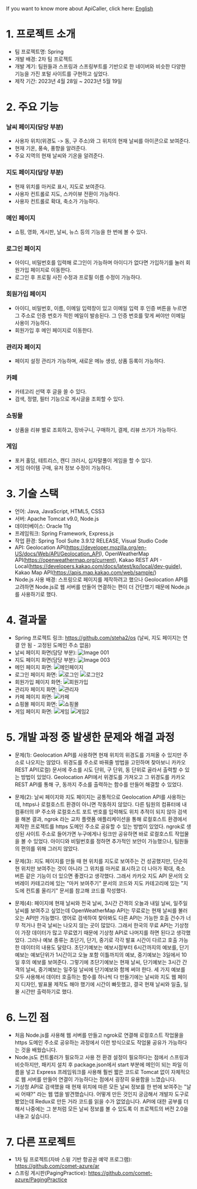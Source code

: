 If you want to know more about ApiCaller, click here: <a href="README-EN.md">English</a>

# 1. 프로젝트 소개
- 팀 프로젝트명: Spring
- 개발 배경: 2차 팀 프로젝트
- 개발 계기: 팀원들과 스프링과 스프링부트를 기반으로 한 네이버와 비슷한 다양한 기능을 가진 포털 사이트를 구현하고 싶었다.
- 제작 기간: 2023년 4월 28일 ~ 2023년 5월 19일

# 2. 주요 기능
### 날씨 페이지(담당 부분)
- 사용자 위치(위경도 -> 동, 구 주소)와 그 위치의 현재 날씨를 아이콘으로 보여준다.
- 현재 기온, 풍속, 풍향을 알려준다.
- 주요 지역의 현재 날씨와 기온을 알려준다.

### 지도 페이지(담당 부분)
- 현재 위치를 마커로 표시, 지도로 보여준다.
- 사용자 컨트롤로 지도, 스카이뷰 전환이 가능하다.
- 사용자 컨트롤로 확대, 축소가 가능하다.

### 메인 페이지
- 쇼핑, 영화, 게시판, 날씨, 뉴스 등의 기능을 한 번에 볼 수 있다.

### 로그인 페이지
- 아이디, 비밀번호를 입력해 로그인이 가능하며 아이디가 없다면 가입하기를 눌러 회원가입 페이지로 이동한다.
- 로그인 후 프로필 사진 수정과 프로필 이름 수정이 가능하다.

### 회원가입 페이지
- 아이디, 비밀번호, 이름, 이메일 입력창이 있고 이메일 입력 후 인증 버튼을 누르면 그 주소로 인증 번호가 적힌 메일이 발송된다. 그 인증 번호를 맞게 써야만 이메일 사용이 가능하다.
- 회원가입 후 메인 페이지로 이동한다.

### 관리자 페이지
- 페이지 설정 관리가 가능하며, 새로운 메뉴 생성, 상품 등록이 가능하다.

### 카페
- 카테고리 선택 후 글을 쓸 수 있다.
- 검색, 정렬, 필터 기능으로 게시글을 조회할 수 있다.

### 쇼핑몰
- 상품을 리뷰 별로 조회하고, 장바구니, 구매하기, 결제, 리뷰 쓰기가 가능하다.

### 게임
- 포커 홀덤, 테트리스, 캔디 크러시, 십자말풀이 게임을 할 수 있다.
- 게임 아이템 구매, 유저 정보 수정이 가능하다.

# 3. 기술 스택
- 언어: Java, JavaScript, HTML5, CSS3
- 서버: Apache Tomcat v9.0, Node.js
- 데이터베이스: Oracle 11g
- 프레임워크: Spring Framework, Express.js
- 작업 환경: Spring Tool Suite 3.9.12 RELEASE, Visual Studio Code
- API: Geolocation API(https://developer.mozilla.org/en-US/docs/Web/API/Geolocation_API), OpenWeatherMap API(https://openweathermap.org/current), Kakao REST API - Local(https://developers.kakao.com/docs/latest/ko/local/dev-guide), Kakao Map API(https://apis.map.kakao.com/web/sample/)
- Node.js 사용 배경: 스프링으로 페이지를 제작하려고 했으나 Geolocation API를 고려하면 Node.js로 웹 서버를 만들어 연결하는 편이 더 간단했기 때문에 Node.js를 사용하기로 했다.

# 4. 결과물
- Spring 프로젝트 링크: https://github.com/steha2/os
  (날씨, 지도 페이지는 연결 안 됨 - 고정된 도메인 주소 없음)
- 날씨 페이지 화면(담당 부분):
  ![Image 001](https://github.com/comet-azure/ApiCaller/assets/50683606/a407a306-8e39-4aef-8516-74d72c88c9f8)
- 지도 페이지 화면(담당 부분):
  ![Image 003](https://github.com/comet-azure/ApiCaller/assets/50683606/a8646ca6-93a0-4f2b-919f-5900c30477db)
- 메인 페이지 화면:
  ![메인페이지](https://github.com/comet-azure/ApiCaller/assets/50683606/378262ab-bb48-47d7-8744-83b51faa28e2)
- 로그인 페이지 화면:
  ![로그인](https://github.com/comet-azure/ApiCaller/assets/50683606/1254ff79-3a3e-40e4-86ed-c17defc5611f)
  ![로그인2](https://github.com/comet-azure/ApiCaller/assets/50683606/8de8f5c0-56a8-431d-a27e-e7edc0376da1)
- 회원가입 페이지 화면:
  ![회원가입](https://github.com/comet-azure/ApiCaller/assets/50683606/5f4a026e-bdd3-46fe-affe-62e441654fcc)
- 관리자 페이지 화면:
  ![관리자](https://github.com/comet-azure/ApiCaller/assets/50683606/d5fe169a-7b61-4fd9-aae9-f23590da7044)
- 카페 페이지 화면:
  ![카페](https://github.com/comet-azure/ApiCaller/assets/50683606/ab6a1257-3262-4720-972a-4d34a9cd8002)
- 쇼핑몰 페이지 화면:
  ![쇼핑몰](https://github.com/comet-azure/ApiCaller/assets/50683606/ddbd7269-2a55-4307-a45a-59d8191fd212)
- 게임 페이지 화면:
  ![게임](https://github.com/comet-azure/ApiCaller/assets/50683606/3caacb47-6873-45b8-b8b3-17585447a05d)
  ![게임2](https://github.com/comet-azure/ApiCaller/assets/50683606/751f903d-f958-492a-a426-16095bec7675)

# 5. 개발 과정 중 발생한 문제와 해결 과정
- 문제(1): Geolocation API를 사용하면 현재 위치의 위경도를 가져올 수 있지만 주소로 나오지는 않았다.
  위경도를 주소로 바꿔줄 방법을 고민하며 찾아보니 카카오 REST API(로컬) 문서에 주소를 시도 단위, 구 단위, 동 단위로 골라서 출력할 수 있는 방법이 있었다.
  Geolocation API에서 위경도를 가져오고 그 위경도를 카카오 REST API를 통해 구, 동까지 주소를 출력하는 함수를 만들어 해결할 수 있었다.
  
- 문제(2): 날씨 페이지와 지도 페이지는 공통적으로 Geolocation API를 사용하는데, https나 로컬호스트 환경이 아니면 작동하지 않았다.
  다른 팀원의 컴퓨터에 내 컴퓨터의 IP 주소와 로컬호스트 포트 번호를 입력해도 위치 추적이 되지 않아 검색을 해본 결과, ngrok 라는 교차 플랫폼 애플리케이션을 통해 로컬호스트 환경에서 제작한 프로젝트를 https 도메인 주소로 공유할 수 있는 방법이 있었다.
  ngrok로 생성된 사이트 주소로 들어가면 누구에게나 링크만 공유하면 바로 로컬호스트 작업물을 볼 수 있었다. 아이디와 비밀번호를 정하면 추가적인 보안이 가능했으나, 팀원들의 편의를 위해 그러지 않았다.

- 문제(3): 지도 페이지를 만들 때 현 위치를 지도로 보여주는 건 성공했지만, 단순히 현 위치만 보여주는 것이 아니라 그 위치를 마커로 표시하고 더 나아가 확대, 축소 버튼 같은 기능이 더 있으면 좋겠다고 생각했다.
  그래서 카카오 지도 API 문서의 오버레이 카테고리에 있는 "마커 보여주기" 문서의 코드와 지도 카테고리에 있는 "지도에 컨트롤 올리기" 문서를 참고해 코드를 작성했다.

- 문제(4): 페이지에 현재 날씨와 전국 날씨, 3시간 간격의 오늘과 내일 날씨, 일주일 날씨를 보여주고 싶었는데 OpenWeatherMap API는 무료로는 현재 날씨를 불러오는 API만 가능했다.
  영어로 검색하여 찾아봐도 다른 API는 가능한 호출 건수가 너무 적거나 한국 날씨는 나오지 않는 곳이 많았다. 그래서 한국의 무료 API는 기상청이 가장 데이터가 많고 무료였기 때문에 기상청 API로 나머지를 하면 된다고 생각했었다.
  그러나 예보 종류는 초단기, 단기, 중기로 각각 발표 시간이 다르고 호출 가능한 데이터의 내용도 달랐다.
  초단기예보는 예보시점부터 6시간까지의 예보를, 단기예보는 예보단위가 1시간이고 오늘 포함 이틀까지의 예보, 중기예보는 3일에서 10일 후의 예보를 보여준다.
  그렇기에 초단기예보는 현재 날씨, 단기예보는 3시간 간격의 날씨, 중기예보는 일주일 날씨에 단기예보와 함께 써야 한다.
  세 가지 예보를 모두 사용해서 데이터 호출하는 함수를 하나씩 다 만들기에는 날씨와 지도 웹 페이지 디자인, 발표물 제작도 해야 했기에 시간이 빠듯했고, 결국 현재 날씨와 일출, 일몰 시간만 출력하기로 했다.

# 6. 느낀 점
- 처음 Node.js를 사용해 웹 서버를 만들고 ngrok로 연결해 로컬호스트 작업물을 https 도메인 주소로 공유하는 과정에서 이런 방식으로도 작업물 공유가 가능하다는 것을 배웠습니다.
- Node.js도 컨트롤러가 필요하고 사용 전 환경 설정이 필요하다는 점에서 스프링과 비슷하지만, 패키지 설치 후 package.json에서 start 부분에 메인이 되는 파일 이름을 넣고 Express 프레임워크를 사용해 훨씬 짧은 코드로 Tomcat 없이 자체적으로 웹 서버를 만들어 연결이 가능하다는 점에서 굉장히 유용함을 느꼈습니다.
- 기상청 API로 검색했을 때 현재 위치에 따른 모든 날씨 정보를 한 번에 보여주는 "날씨 어때?" 라는 웹 앱을 발견했습니다. 어떻게 만든 것인지 궁금해서 개발자 도구로 봤었는데 Redux로 만든 거라 코드를 읽을 수가 없었습니다. API에 대한 공부를 더 해서 나중에는 그 분처럼 모든 날씨 정보를 볼 수 있도록 이 프로젝트의 버전 2.0을 내놓고 싶습니다.

# 7. 다른 프로젝트
- 1차 팀 프로젝트(자바 스윙 기반 항공권 예약 프로그램): https://github.com/comet-azure/ar
- 스프링 게시판(PagingPractice): https://github.com/comet-azure/PagingPractice
